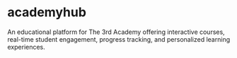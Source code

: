 # academyhub
An educational platform for The 3rd Academy offering interactive courses, real-time student engagement, progress tracking, and personalized learning experiences.
